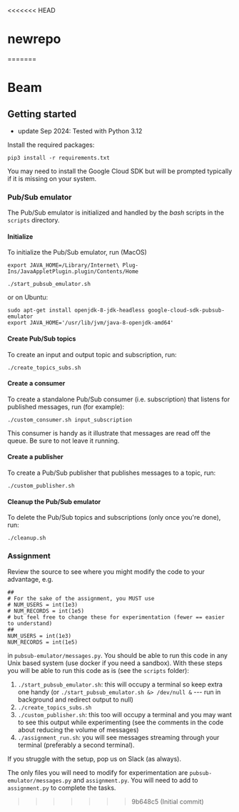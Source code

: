 <<<<<<< HEAD
# newrepo
=======
# Beam


## Getting started

  * update Sep 2024: Tested with Python 3.12

Install the required packages:
```
pip3 install -r requirements.txt
```

You may need to install the Google Cloud SDK but will be prompted typically if it is missing on your system.

### Pub/Sub emulator
The Pub/Sub emulator is initialized and handled by the _bash_ scripts in the `scripts` directory.

#### Initialize
To initialize the Pub/Sub emulator, run (MacOS)
```
export JAVA_HOME=/Library/Internet\ Plug-Ins/JavaAppletPlugin.plugin/Contents/Home

./start_pubsub_emulator.sh
```

or on Ubuntu:
```
sudo apt-get install openjdk-8-jdk-headless google-cloud-sdk-pubsub-emulator
export JAVA_HOME='/usr/lib/jvm/java-8-openjdk-amd64'
```

#### Create Pub/Sub topics
To create an input and output topic and subscription, run:

```
./create_topics_subs.sh
```

#### Create a consumer

To create a standalone Pub/Sub consumer (i.e. subscription) that listens for published messages, run (for example):
```
./custom_consumer.sh input_subscription
```
This consumer is handy as it illustrate that messages are read off the queue. Be sure to not leave it running.

#### Create a publisher
To create a Pub/Sub publisher that publishes messages to a topic, run:

```
./custom_publisher.sh
```

#### Cleanup the Pub/Sub emulator
To delete the Pub/Sub topics and subscriptions (only once you're done), run:

 ```
./cleanup.sh
```


### Assignment

Review the source to see where you might modify the code to your advantage, e.g. 

```
##
# For the sake of the assignment, you MUST use
# NUM_USERS = int(1e3)
# NUM_RECORDS = int(1e5)
# but feel free to change these for experimentation (fewer == easier to understand)
##
NUM_USERS = int(1e3)
NUM_RECORDS = int(1e5)
```

in `pubsub-emulator/messages.py`. You should be able to run this code in any Unix based system
(use docker if you need a sandbox). With these steps you will be able to run this code as is (see the `scripts` folder):

1. `./start_pubsub_emulator.sh`: this will occupy a terminal so keep extra one handy (or `./start_pubsub_emulator.sh &> /dev/null &` --- run in background and redirect output to null)
2. `./create_topics_subs.sh` 
3. `./custom_publisher.sh`: this too will occupy a terminal and you may want to see this output while experimenting (see the comments in the code about reducing the volume of messages)
4. `./assignment_run.sh`: you will see messages streaming through your terminal (preferably a second terminal).

If you struggle with the setup, pop us on Slack (as always).

The only files you will need to modify for experimentation are `pubsub-emulator/messages.py` and `assignment.py`. You will need to add to `assignment.py` to complete the tasks. 
>>>>>>> 9b648c5 (Initial commit)
